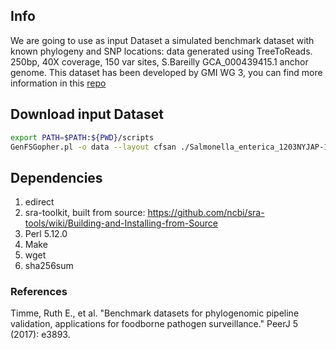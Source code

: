 ## Info

We are going to use as input Dataset a simulated benchmark dataset with known phylogeny and SNP locations: data generated using TreeToReads. 250bp, 40X coverage, 150 var sites, S.Bareilly GCA_000439415.1 anchor genome. This dataset has been developed by GMI WG 3, you can find more information in this [repo](https://github.com/globalmicrobialidentifier-WG3/datasets)


## Download input Dataset
```Bash
export PATH=$PATH:${PWD}/scripts
GenFSGopher.pl -o data --layout cfsan ./Salmonella_enterica_1203NYJAP-1.simulated.tsv
```

## Dependencies
1. edirect
2. sra-toolkit, built from source: https://github.com/ncbi/sra-tools/wiki/Building-and-Installing-from-Source
3. Perl 5.12.0
4. Make
5. wget
6. sha256sum

### References
Timme, Ruth E., et al. "Benchmark datasets for phylogenomic pipeline validation, applications for foodborne pathogen surveillance." PeerJ 5 (2017): e3893.
